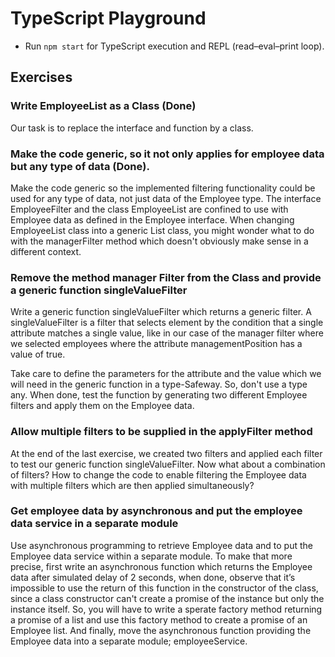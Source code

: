 # TypeScript Playground

* Run `npm start` for TypeScript execution and REPL (read–eval–print loop).

## Exercises

### Write EmployeeList as a Class (Done)

Our task is to replace the interface and function by a class.

### Make the code generic, so it not only applies for employee data but any type of data (Done).

Make the code generic so the implemented filtering functionality could be used for any type of data, not just data of the Employee type. The interface EmployeeFilter and the class EmployeeList are confined to use with Employee data as defined in the Employee interface. When changing EmployeeList class into a generic List class, you might wonder what to do with the managerFilter method which doesn't obviously make sense in a different context.

### Remove the method manager Filter from the Class and provide a generic function singleValueFilter

Write a generic function singleValueFilter which returns a generic filter. A singleValueFilter is a filter that selects element by the condition that a single attribute matches a single value, like in our case of the manager filter where we selected employees where the attribute managementPosition has a value of true.

Take care to define the parameters for the attribute and the value which we will need in the generic function in a type-Safeway. So, don't use a type any. When done, test the function by generating two different Employee filters and apply them on the Employee data.

### Allow multiple filters to be supplied in the applyFilter method

At the end of the last exercise, we created two filters and applied each filter to test our generic function singleValueFilter. Now what about a combination of filters? How to change the code to enable filtering the Employee data with multiple filters which are then applied simultaneously?

### Get employee data by asynchronous and put the employee data service in a separate module

Use asynchronous programming to retrieve Employee data and to put the Employee data service within a separate module. To make that more precise, first write an asynchronous function which returns the Employee data after simulated delay of 2 seconds, when done, observe that it’s impossible to use the return of this function in the constructor of the class, since a class constructor can't create a promise of the instance but only the instance itself. So, you will have to write a sperate factory method returning a promise of a list and use this factory method to create a promise of an Employee list. And finally, move the asynchronous function providing the Employee data into a separate module; employeeService.